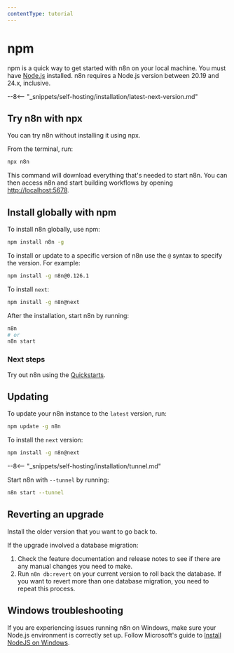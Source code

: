 ```yaml
---
contentType: tutorial
---
```


# npm

npm is a quick way to get started with n8n on your local machine. You must have [Node.js](https://nodejs.org/en/) installed. n8n requires a Node.js version between 20.19 and 24.x, inclusive.

--8<-- "_snippets/self-hosting/installation/latest-next-version.md"

## Try n8n with npx

You can try n8n without installing it using npx.


From the terminal, run:

```bash
npx n8n
```

This command will download everything that's needed to start n8n. You can then access n8n and start building workflows by opening [http://localhost:5678](http://localhost:5678).

## Install globally with npm

To install n8n globally, use npm:

```bash
npm install n8n -g
```

To install or update to a specific version of n8n use the `@` syntax to specify the version. For example:

```bash
npm install -g n8n@0.126.1
```

To install `next`:

```bash
npm install -g n8n@next
```

After the installation, start n8n by running:

```bash
n8n
# or
n8n start
```


### Next steps

Try out n8n using the [Quickstarts](/try-it-out/index.md).

## Updating

To update your n8n instance to the `latest` version, run:

```bash
npm update -g n8n
```

To install the `next` version:

```bash
npm install -g n8n@next
```

--8<-- "_snippets/self-hosting/installation/tunnel.md"

Start n8n with `--tunnel` by running:

```bash
n8n start --tunnel
```

## Reverting an upgrade

Install the older version that you want to go back to.

If the upgrade involved a database migration:

1. Check the feature documentation and release notes to see if there are any manual changes you need to make.
1. Run `n8n db:revert` on your current version to roll back the database. If you want to revert more than one database migration, you need to repeat this process.

## Windows troubleshooting

If you are experiencing issues running n8n on Windows, make sure your Node.js environment is correctly set up. Follow Microsoft's guide to [Install NodeJS on Windows](https://learn.microsoft.com/en-us/windows/dev-environment/javascript/nodejs-on-windows).
